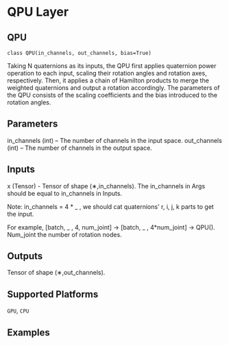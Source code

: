 # QPU Layer

## QPU
```
class QPU(in_channels, out_channels, bias=True)
```
Taking N quaternions as its inputs, the QPU first applies quaternion power operation to each input, scaling their
rotation angles and rotation axes, respectively. Then, it applies a chain of Hamilton products to merge the weighted
quaternions and output a rotation accordingly. The parameters of the QPU consists of the scaling coefficients and the
bias introduced to the rotation angles.

## Parameters
in_channels (int) – The number of channels in the input space.
out_channels (int) – The number of channels in the output space.

## Inputs
x (Tensor) - Tensor of shape (∗,in_channels). The in_channels in Args should be equal to in_channels in Inputs. 

Note: in_channels = 4 * \_ , we should cat quaternions' r, i, j, k parts to get the input.

For example, \[batch, \_ , 4, num\_joint\] -> \[batch, \_ , 4*num\_joint\] -> QPU(). Num\_joint the number of rotation nodes.

## Outputs
Tensor of shape (∗,out_channels).

## Supported Platforms
```GPU```, ```CPU```

## Examples
```python

```
